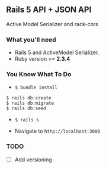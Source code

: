 ## Rails 5 API + JSON API 

Active Model Serializer and rack-cors

### What you'll need

- Rails 5 and ActiveModel Serializer. 
- Ruby version >= **2.3.4**

### You Know What To Do

- `$ bundle install`

```
$ rails db:create
$ rails db:migrate
$ rails db:seed
```

- `$ rails s`

- Navigate to `http://localhost:3000`

### TODO

- [ ] Add versioning
